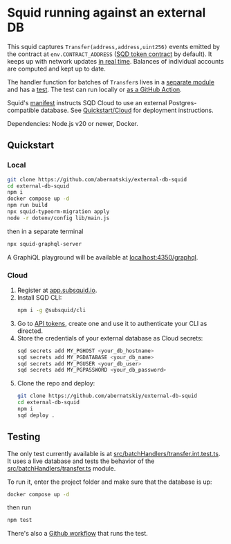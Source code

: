 # Squid running against an external DB

This squid captures `Transfer(address,address,uint256)` events emitted by the contract at `env.CONTRACT_ADDRESS` ([SQD token contract](https://arbiscan.io/address/0x1337420ded5adb9980cfc35f8f2b054ea86f8ab1) by default). It keeps up with network updates [in real time](https://docs.sqd.ai/sdk/resources/unfinalized-blocks/). Balances of individual accounts are computed and kept up to date.

The handler function for batches of `Transfer`s lives in a [separate module](/src/batchHandlers/transfer.ts) and has a [test](/src/batchHandlers/transfer.int.test.ts). The test can run locally or [as a GitHub Action](/.github/workflows/run_tests.yml).

Squid's [manifest](/squid.yaml) instructs SQD Cloud to use an external Postgres-compatible database. See [Quickstart/Cloud](#cloud) for deployment instructions.

Dependencies: Node.js v20 or newer, Docker.

## Quickstart

### Local

```bash
git clone https://github.com/abernatskiy/external-db-squid
cd external-db-squid
npm i
docker compose up -d
npm run build
npx squid-typeorm-migration apply
node -r dotenv/config lib/main.js
```
then in a separate terminal
```bash
npx squid-graphql-server
```
A GraphiQL playground will be available at [localhost:4350/graphql](http://localhost:4350/graphql).

### Cloud

1. Register at [app.subsquid.io](https://app.subsquid.io).
2. Install SQD CLI:
   ```bash
   npm i -g @subsquid/cli
   ```
3. Go to [API tokens](https://app.subsquid.io/profile/api-tokens), create one and use it to authenticate your CLI as directed.
4. Store the credentials of your external database as Cloud secrets:
   ```bash
   sqd secrets add MY_PGHOST <your_db_hostname>
   sqd secrets add MY_PGDATABASE <your_db_name>
   sqd secrets add MY_PGUSER <your_db_user>
   sqd secrets add MY_PGPASSWORD <your_db_password>
   ```
5. Clone the repo and deploy:
   ```bash
   git clone https://github.com/abernatskiy/external-db-squid
   cd external-db-squid
   npm i
   sqd deploy .
   ```

## Testing

The only test currently available is at [src/batchHandlers/transfer.int.test.ts](/src/batchHandlers/transfer.int.test.ts). It uses a live database and tests the behavior of the [src/batchHandlers/transfer.ts](/src/batchHandlers/transfer.ts) module.

To run it, enter the project folder and make sure that the database is up:
```bash
docker compose up -d
```
then run
```bash
npm test
```

There's also a [Github workflow](/.github/workflows/run_tests.yml) that runs the test.
